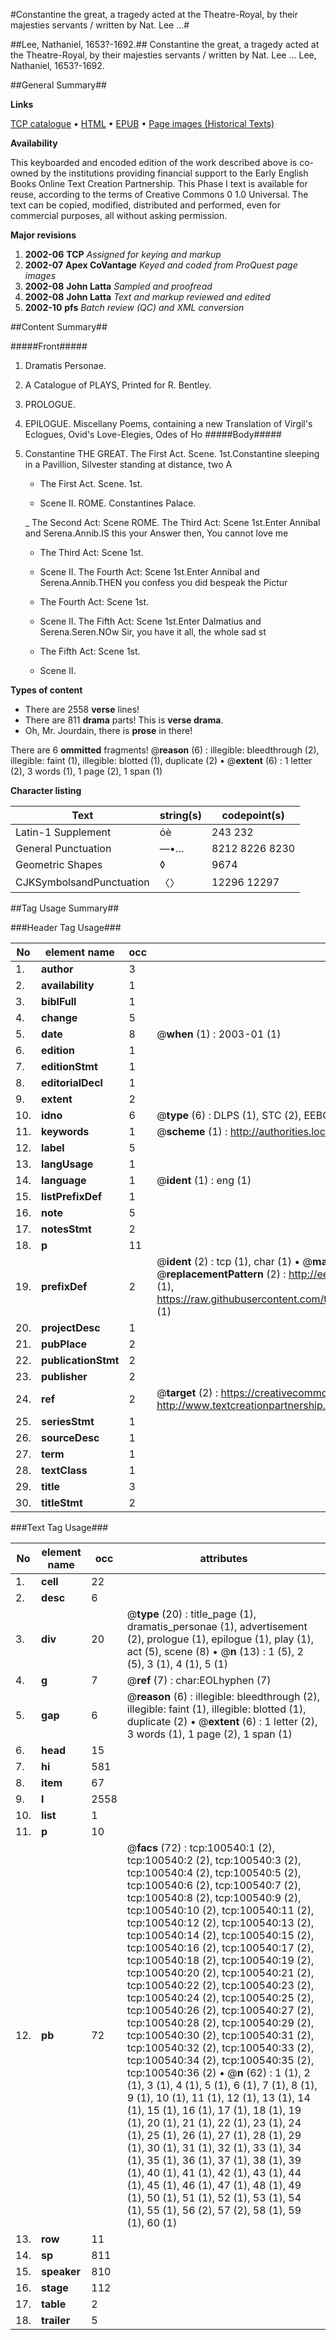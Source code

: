 #Constantine the great, a tragedy acted at the Theatre-Royal, by their majesties servants / written by Nat. Lee ...#

##Lee, Nathaniel, 1653?-1692.##
Constantine the great, a tragedy acted at the Theatre-Royal, by their majesties servants / written by Nat. Lee ...
Lee, Nathaniel, 1653?-1692.

##General Summary##

**Links**

[TCP catalogue](http://www.ota.ox.ac.uk/tcp/)  • 
[HTML](http://tei.it.ox.ac.uk/tcp/Texts-HTML/free/A49/A49924.html)  • 
[EPUB](http://tei.it.ox.ac.uk/tcp/Texts-EPUB/free/A49/A49924.epub) • 
[Page images (Historical Texts)](https://data.historicaltexts.jisc.ac.uk/view?pubId=eebo-13586044e&pageId=eebo-13586044e-100540-1)

**Availability**

This keyboarded and encoded edition of the
	       work described above is co-owned by the institutions
	       providing financial support to the Early English Books
	       Online Text Creation Partnership. This Phase I text is
	       available for reuse, according to the terms of Creative
	       Commons 0 1.0 Universal. The text can be copied,
	       modified, distributed and performed, even for
	       commercial purposes, all without asking permission.

**Major revisions**

1. __2002-06__ __TCP__ *Assigned for keying and markup*
1. __2002-07__ __Apex CoVantage__ *Keyed and coded from ProQuest page images*
1. __2002-08__ __John Latta__ *Sampled and proofread*
1. __2002-08__ __John Latta__ *Text and markup reviewed and edited*
1. __2002-10__ __pfs__ *Batch review (QC) and XML conversion*

##Content Summary##

#####Front#####

1. Dramatis Personae.

1. A Catalogue of PLAYS, Printed for R. Bentley.

1. PROLOGUE.

1. EPILOGUE.
Miscellany Poems, containing a new Translation of Virgil's Eclogues, Ovid's Love-Elegies, Odes of Ho
#####Body#####

1. Constantine THE GREAT.
The First Act. Scene. 1st.Constantine sleeping in a Pavillion, Silvester standing at distance, two A
      * The First Act. Scene. 1st.

      * Scene II. ROME. Constantines Palace.

    _ The Second Act: Scene ROME.
The Third Act: Scene 1st.Enter Annibal and Serena.Annib.IS this your Answer then, You cannot love me
      * The Third Act: Scene 1st.

      * Scene II.
The Fourth Act: Scene 1st.Enter Annibal and Serena.Annib.THEN you confess you did bespeak the Pictur
      * The Fourth Act: Scene 1st.

      * Scene II.
The Fifth Act: Scene 1st.Enter Dalmatius and Serena.Seren.NOw Sir, you have it all, the whole sad st
      * The Fifth Act: Scene 1st.

      * Scene II.

**Types of content**

  * There are 2558 **verse** lines!
  * There are 811 **drama** parts! This is **verse drama**.
  * Oh, Mr. Jourdain, there is **prose** in there!

There are 6 **ommitted** fragments! 
 @__reason__ (6) : illegible: bleedthrough (2), illegible: faint (1), illegible: blotted (1), duplicate (2)  •  @__extent__ (6) : 1 letter (2), 3 words (1), 1 page (2), 1 span (1)

**Character listing**


|Text|string(s)|codepoint(s)|
|---|---|---|
|Latin-1 Supplement|óè|243 232|
|General Punctuation|—•…|8212 8226 8230|
|Geometric Shapes|◊|9674|
|CJKSymbolsandPunctuation|〈〉|12296 12297|

##Tag Usage Summary##

###Header Tag Usage###

|No|element name|occ|attributes|
|---|---|---|---|
|1.|__author__|3||
|2.|__availability__|1||
|3.|__biblFull__|1||
|4.|__change__|5||
|5.|__date__|8| @__when__ (1) : 2003-01 (1)|
|6.|__edition__|1||
|7.|__editionStmt__|1||
|8.|__editorialDecl__|1||
|9.|__extent__|2||
|10.|__idno__|6| @__type__ (6) : DLPS (1), STC (2), EEBO-CITATION (1), OCLC (1), VID (1)|
|11.|__keywords__|1| @__scheme__ (1) : http://authorities.loc.gov/ (1)|
|12.|__label__|5||
|13.|__langUsage__|1||
|14.|__language__|1| @__ident__ (1) : eng (1)|
|15.|__listPrefixDef__|1||
|16.|__note__|5||
|17.|__notesStmt__|2||
|18.|__p__|11||
|19.|__prefixDef__|2| @__ident__ (2) : tcp (1), char (1)  •  @__matchPattern__ (2) : ([0-9\-]+):([0-9IVX]+) (1), (.+) (1)  •  @__replacementPattern__ (2) : http://eebo.chadwyck.com/downloadtiff?vid=$1&page=$2 (1), https://raw.githubusercontent.com/textcreationpartnership/Texts/master/tcpchars.xml#$1 (1)|
|20.|__projectDesc__|1||
|21.|__pubPlace__|2||
|22.|__publicationStmt__|2||
|23.|__publisher__|2||
|24.|__ref__|2| @__target__ (2) : https://creativecommons.org/publicdomain/zero/1.0/ (1), http://www.textcreationpartnership.org/docs/. (1)|
|25.|__seriesStmt__|1||
|26.|__sourceDesc__|1||
|27.|__term__|1||
|28.|__textClass__|1||
|29.|__title__|3||
|30.|__titleStmt__|2||


###Text Tag Usage###

|No|element name|occ|attributes|
|---|---|---|---|
|1.|__cell__|22||
|2.|__desc__|6||
|3.|__div__|20| @__type__ (20) : title_page (1), dramatis_personae (1), advertisement (2), prologue (1), epilogue (1), play (1), act (5), scene (8)  •  @__n__ (13) : 1 (5), 2 (5), 3 (1), 4 (1), 5 (1)|
|4.|__g__|7| @__ref__ (7) : char:EOLhyphen (7)|
|5.|__gap__|6| @__reason__ (6) : illegible: bleedthrough (2), illegible: faint (1), illegible: blotted (1), duplicate (2)  •  @__extent__ (6) : 1 letter (2), 3 words (1), 1 page (2), 1 span (1)|
|6.|__head__|15||
|7.|__hi__|581||
|8.|__item__|67||
|9.|__l__|2558||
|10.|__list__|1||
|11.|__p__|10||
|12.|__pb__|72| @__facs__ (72) : tcp:100540:1 (2), tcp:100540:2 (2), tcp:100540:3 (2), tcp:100540:4 (2), tcp:100540:5 (2), tcp:100540:6 (2), tcp:100540:7 (2), tcp:100540:8 (2), tcp:100540:9 (2), tcp:100540:10 (2), tcp:100540:11 (2), tcp:100540:12 (2), tcp:100540:13 (2), tcp:100540:14 (2), tcp:100540:15 (2), tcp:100540:16 (2), tcp:100540:17 (2), tcp:100540:18 (2), tcp:100540:19 (2), tcp:100540:20 (2), tcp:100540:21 (2), tcp:100540:22 (2), tcp:100540:23 (2), tcp:100540:24 (2), tcp:100540:25 (2), tcp:100540:26 (2), tcp:100540:27 (2), tcp:100540:28 (2), tcp:100540:29 (2), tcp:100540:30 (2), tcp:100540:31 (2), tcp:100540:32 (2), tcp:100540:33 (2), tcp:100540:34 (2), tcp:100540:35 (2), tcp:100540:36 (2)  •  @__n__ (62) : 1 (1), 2 (1), 3 (1), 4 (1), 5 (1), 6 (1), 7 (1), 8 (1), 9 (1), 10 (1), 11 (1), 12 (1), 13 (1), 14 (1), 15 (1), 16 (1), 17 (1), 18 (1), 19 (1), 20 (1), 21 (1), 22 (1), 23 (1), 24 (1), 25 (1), 26 (1), 27 (1), 28 (1), 29 (1), 30 (1), 31 (1), 32 (1), 33 (1), 34 (1), 35 (1), 36 (1), 37 (1), 38 (1), 39 (1), 40 (1), 41 (1), 42 (1), 43 (1), 44 (1), 45 (1), 46 (1), 47 (1), 48 (1), 49 (1), 50 (1), 51 (1), 52 (1), 53 (1), 54 (1), 55 (1), 56 (2), 57 (2), 58 (1), 59 (1), 60 (1)|
|13.|__row__|11||
|14.|__sp__|811||
|15.|__speaker__|810||
|16.|__stage__|112||
|17.|__table__|2||
|18.|__trailer__|5||
